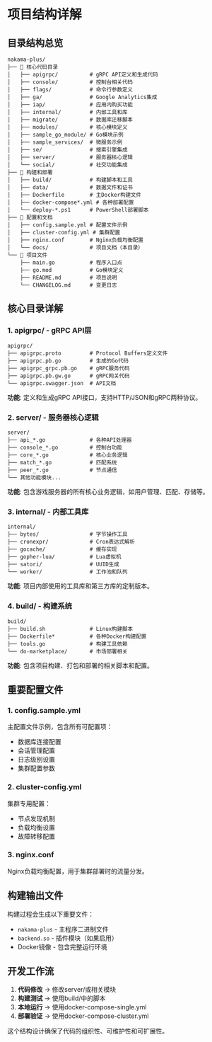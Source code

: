 # 项目结构详解

## 目录结构总览

```
nakama-plus/
├── 📁 核心代码目录
│   ├── apigrpc/          # gRPC API定义和生成代码
│   ├── console/          # 控制台相关代码
│   ├── flags/            # 命令行参数定义
│   ├── ga/               # Google Analytics集成
│   ├── iap/              # 应用内购买功能
│   ├── internal/         # 内部工具和库
│   ├── migrate/          # 数据库迁移脚本
│   ├── modules/          # 核心模块定义
│   ├── sample_go_module/ # Go模块示例
│   ├── sample_services/  # 微服务示例
│   ├── se/               # 搜索引擎集成
│   ├── server/           # 服务器核心逻辑
│   └── social/           # 社交功能集成
├── 📁 构建和部署
│   ├── build/            # 构建脚本和工具
│   ├── data/             # 数据文件和证书
│   ├── Dockerfile        # 主Docker构建文件
│   ├── docker-compose*.yml # 各种部署配置
│   └── deploy-*.ps1      # PowerShell部署脚本
├── 📁 配置和文档
│   ├── config.sample.yml # 配置文件示例
│   ├── cluster-config.yml # 集群配置
│   ├── nginx.conf        # Nginx负载均衡配置
│   └── docs/             # 项目文档（本目录）
└── 📄 项目文件
    ├── main.go           # 程序入口点
    ├── go.mod            # Go模块定义
    ├── README.md         # 项目说明
    └── CHANGELOG.md      # 变更日志
```

## 核心目录详解

### 1. apigrpc/ - gRPC API层
```
apigrpc/
├── apigrpc.proto         # Protocol Buffers定义文件
├── apigrpc.pb.go         # 生成的Go代码
├── apigrpc_grpc.pb.go    # gRPC服务代码
├── apigrpc.pb.gw.go      # gRPC网关代码
└── apigrpc.swagger.json  # API文档
```

**功能**: 定义和生成gRPC API接口，支持HTTP/JSON和gRPC两种协议。

### 2. server/ - 服务器核心逻辑
```
server/
├── api_*.go              # 各种API处理器
├── console_*.go          # 控制台功能
├── core_*.go             # 核心业务逻辑
├── match_*.go            # 匹配系统
├── peer_*.go             # 节点通信
└── 其他功能模块...
```

**功能**: 包含游戏服务器的所有核心业务逻辑，如用户管理、匹配、存储等。

### 3. internal/ - 内部工具库
```
internal/
├── bytes/                # 字节操作工具
├── cronexpr/             # Cron表达式解析
├── gocache/              # 缓存实现
├── gopher-lua/           # Lua虚拟机
├── satori/               # UUID生成
└── worker/               # 工作池和队列
```

**功能**: 项目内部使用的工具库和第三方库的定制版本。

### 4. build/ - 构建系统
```
build/
├── build.sh              # Linux构建脚本
├── Dockerfile*           # 各种Docker构建配置
├── tools.go              # 构建工具依赖
└── do-marketplace/       # 市场部署相关
```

**功能**: 包含项目构建、打包和部署的相关脚本和配置。

## 重要配置文件

### 1. config.sample.yml
主配置文件示例，包含所有可配置项：
- 数据库连接配置
- 会话管理配置
- 日志级别设置
- 集群配置参数

### 2. cluster-config.yml
集群专用配置：
- 节点发现机制
- 负载均衡设置
- 故障转移配置

### 3. nginx.conf
Nginx负载均衡配置，用于集群部署时的流量分发。

## 构建输出文件

构建过程会生成以下重要文件：
- `nakama-plus` - 主程序二进制文件
- `backend.so` - 插件模块（如果启用）
- Docker镜像 - 包含完整运行环境

## 开发工作流

1. **代码修改** → 修改server/或相关模块
2. **构建测试** → 使用build/中的脚本
3. **本地运行** → 使用docker-compose-single.yml
4. **部署验证** → 使用docker-compose-cluster.yml

这个结构设计确保了代码的组织性、可维护性和可扩展性。